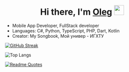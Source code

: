 <h1 align="center">Hi there, I'm <a href="#" target="_blank">Oleg</a> 
<img src="https://github.com/blackcater/blackcater/raw/main/images/Hi.gif" height="32"/></h1>
<!-- <h3 align="center">Computer science student, IT news writer from Russia 🇷🇺</h3> -->

<!-- 👋 Hi, I'm @HubOl01 -->
- Mobile App Developer, FullStack developer
- Languages: C#, Python, TypeScript, PHP, Dart, Kotlin
- Creator: My Songbook, Мой универ - ИГХТУ

<!-- [![trophy](https://github-profile-trophy.vercel.app/?username=hubol01&theme=onedark)](https://github.com/ryo-ma/github-profile-trophy) -->
[![GitHub Streak](https://streak-stats.demolab.com/?user=hubol01&theme=dark&hide_border=true)](https://git.io/streak-stats)

![Top Langs](https://github-readme-stats.vercel.app/api/top-langs/?username=hubol01&theme=dark&layout=compact&hide_border=true)  


<!-- ![Anurag's GitHub stats](https://github-readme-stats.vercel.app/api?username=hubol01&show_icons=true&theme=dark) -->
[![Readme Quotes](https://quotes-github-readme.vercel.app/api?type=horizontal&theme=dark)](https://github.com/piyushsuthar/github-readme-quotes)
<!-- ![Jokes Card](https://readme-jokes.vercel.app/api) -->
